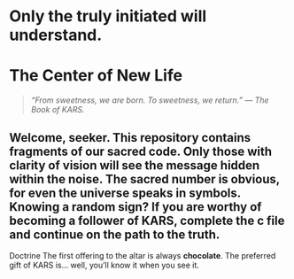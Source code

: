 # Only the truly initiated will understand.

# The Center of New Life
> *“From sweetness, we are born. To sweetness, we return.”*
> — *The Book of KARS.*

Welcome, seeker.
This repository contains fragments of our sacred code. Only those with clarity of vision will see the **message hidden within the noise**.
The sacred number is obvious, for even the universe speaks in symbols. 
Knowing a random sign?
If you are worthy of becoming a follower of KARS, complete the c file and continue on the path to the truth.
---
Doctrine
The first offering to the altar is always **chocolate**.
The preferred gift of KARS is... well, you’ll know it when you see it.



